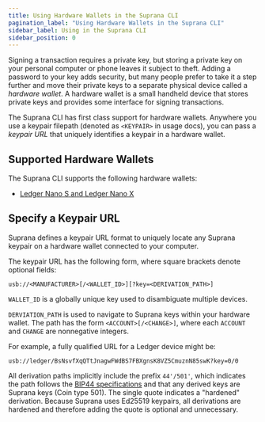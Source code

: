 ```yaml
---
title: Using Hardware Wallets in the Suprana CLI
pagination_label: "Using Hardware Wallets in the Suprana CLI"
sidebar_label: Using in the Suprana CLI
sidebar_position: 0
---
```


Signing a transaction requires a private key, but storing a private
key on your personal computer or phone leaves it subject to theft.
Adding a password to your key adds security, but many people prefer
to take it a step further and move their private keys to a separate
physical device called a _hardware wallet_. A hardware wallet is a
small handheld device that stores private keys and provides some
interface for signing transactions.

The Suprana CLI has first class support for hardware wallets. Anywhere
you use a keypair filepath (denoted as `<KEYPAIR>` in usage docs), you
can pass a _keypair URL_ that uniquely identifies a keypair in a
hardware wallet.

## Supported Hardware Wallets

The Suprana CLI supports the following hardware wallets:

- [Ledger Nano S and Ledger Nano X](./ledger.md)

## Specify a Keypair URL

Suprana defines a keypair URL format to uniquely locate any Suprana keypair on a
hardware wallet connected to your computer.

The keypair URL has the following form, where square brackets denote optional
fields:

```text
usb://<MANUFACTURER>[/<WALLET_ID>][?key=<DERIVATION_PATH>]
```

`WALLET_ID` is a globally unique key used to disambiguate multiple devices.

`DERVIATION_PATH` is used to navigate to Suprana keys within your hardware wallet.
The path has the form `<ACCOUNT>[/<CHANGE>]`, where each `ACCOUNT` and `CHANGE`
are nonnegative integers.

For example, a fully qualified URL for a Ledger device might be:

```text
usb://ledger/BsNsvfXqQTtJnagwFWdBS7FBXgnsK8VZ5CmuznN85swK?key=0/0
```

All derivation paths implicitly include the prefix `44'/501'`, which indicates
the path follows the [BIP44 specifications](https://github.com/bitcoin/bips/blob/master/bip-0044.mediawiki)
and that any derived keys are Suprana keys (Coin type 501). The single quote
indicates a "hardened" derivation. Because Suprana uses Ed25519 keypairs, all
derivations are hardened and therefore adding the quote is optional and
unnecessary.
